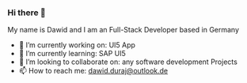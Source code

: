 ### Hi there 👋
My name is Dawid and I am an Full-Stack Developer based in Germany

- 🔭 I’m currently working on: UI5 App
- 🌱 I’m currently learning: SAP UI5
- 👯 I’m looking to collaborate on: any software development Projects
- 📫 How to reach me: dawid.duraj@outlook.de
